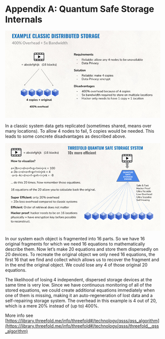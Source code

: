 # Appendix A: Quantum Safe Storage Internals

![alt_text](img/example_distributed_storage.png "image_tooltip")


In a classic system data gets replicated (sometimes shared, means over many locations). To allow 4 nodes to fail, 5 copies would be needed. This leads to some concrete disadvantages as described above.


![alt_text](img/quantum_safe_storage_system.png "image_tooltip")


In our system each object is fragmented into 16 parts. So we have 16 original fragments for which we need 16 equations to mathematically describe them. Now let’s make 20 equations and store them dispersedly on 20 devices. To recreate the original object we only need 16 equations, the first 16 that we find and collect which allows us to recover the fragment and in the end the original object. We could lose any 4 of those original 20 equations.

The likelihood of losing 4 independent, dispersed storage devices at the same time is very low. Since we have continuous monitoring of all of the stored equations, we could create additional equations immediately when one of them is missing, making it an auto-regeneration of lost data and a self-repairing storage system. The overhead in this example is 4 out of 20, which is a mere 20% instead of (up to) 400%.

More info see [https://library.threefold.me/info/threefold#/technology/qsss/qss_algorithm](https://library.threefold.me/info/threefold#/technology/qsss/threefold__qss_algorithm) 